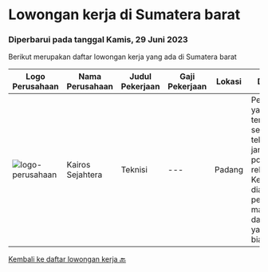 
  # Lowongan kerja di Sumatera barat

  ### Diperbarui pada tanggal Kamis, 29 Juni 2023

  Berikut merupakan daftar lowongan kerja yang ada di Sumatera barat

  |Logo Perusahaan | Nama Perusahaan | Judul Pekerjaan | Gaji Pekerjaan | Lokasi | Deskripsi | Tanggal diunggah | Pranala |
  | -------------- | --------------- | --------------- | --------- | --------- | -------------- | ------- | ----------- |
  |![logo-perusahaan](https://i.ibb.co/sqvTCh9/112815900-stock-vector-no-image-available-icon-flat-vector.webp)|Kairos Sejahtera|Teknisi|---|Padang|Pengalaman yang terbukti sebagai teknisi jaringan atau posisi yang relevan Keterampilan diagnostik, pemecahan masalah, dan analitis yang luar biasa...|Jumat, 02 Juni 2023|https://www.jobstreet.co.id/id/job/teknisi-1036026469?token=0~f4d2bd43-cb26-4341-8af8-9616ccf353d9&sectionRank=1&jobId=jobstreet-id-job-1036026469|


  [Kembali ke daftar lowongan kerja 🔙](../README.md#daftar-lowongan-kerja)
  